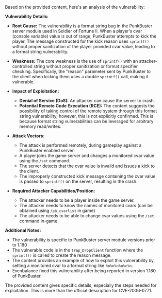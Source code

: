 Based on the provided content, here's an analysis of the vulnerability:

**Vulnerability Details:**

*   **Root Cause:** The vulnerability is a format string bug in the PunkBuster server module used in Soldier of Fortune II. When a player's cvar (console variable) value is out of range, PunkBuster attempts to kick the player. The message constructed for the kick reason uses `sprintf()` without proper sanitization of the player provided cvar value, leading to a format string vulnerability.

*   **Weakness:** The core weakness is the use of `sprintf()` with an attacker-controlled string without proper sanitization or format specifier checking. Specifically, the "reason" parameter sent by PunkBuster to the client when kicking them uses a double `sprintf()` call, making it vulnerable.

*   **Impact of Exploitation:**
    *   **Denial of Service (DoS):** An attacker can cause the server to crash.
    *   **Potential Remote Code Execution (RCE):** The content suggests the possibility of taking control of the remote system through this format string vulnerability, however, this is not explicitly confirmed. This is because format string vulnerabilities can be leveraged for arbitrary memory read/writes.

*   **Attack Vectors:**
    *   The attack is performed remotely, during gameplay against a PunkBuster enabled server.
    *   A player joins the game server and changes a monitored cvar value using the `/set` command.
    *   The server detects that the cvar value is invalid and issues a kick to the client.
    *   The improperly constructed kick message containing the cvar value is passed to `sprintf()` on the server, resulting in the crash.

*   **Required Attacker Capabilities/Position:**
    *   The attacker needs to be a player inside the game server.
    *   The attacker needs to know the names of monitored cvars (can be obtained using `/pb_cvarlist` in game)
    *   The attacker needs to be able to change cvar values using the `/set` command in-game.

**Additional Notes:**

*   The vulnerability is specific to PunkBuster server module versions prior to 1.180
*   The vulnerable code is in the `trap_DropClient` function where the `sprintf()` is called to create the reason message.
*   The content provides an example of how to exploit this vulnerability by setting a monitored cvar to a format string like `%n%n%n%n%n%n`.
*   Evenbalance fixed this vulnerability after being reported in version 1.180 of PunkBuster.

The provided content gives specific details, especially the steps needed for exploitation. This is more than the official description for CVE-2006-0771.